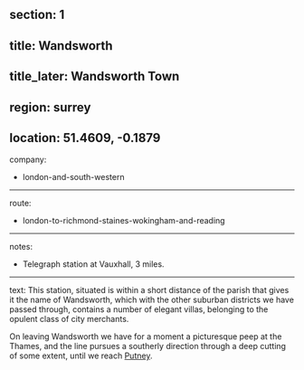 section: 1
----
title: Wandsworth
----
title_later: Wandsworth Town
----
region: surrey
----
location: 51.4609, -0.1879
----
company:
- london-and-south-western
----
route:
- london-to-richmond-staines-wokingham-and-reading
----
notes:
- Telegraph station at Vauxhall, 3 miles.
----
text: This station, situated is within a short distance of the parish that gives it the name of Wandsworth, which with the other suburban districts we have passed through, contains a number of elegant villas, belonging to the opulent class of city merchants.

On leaving Wandsworth we have for a moment a picturesque peep at the Thames, and the line pursues a southerly direction through a deep cutting of some extent, until we reach [Putney](/stations/putney).
